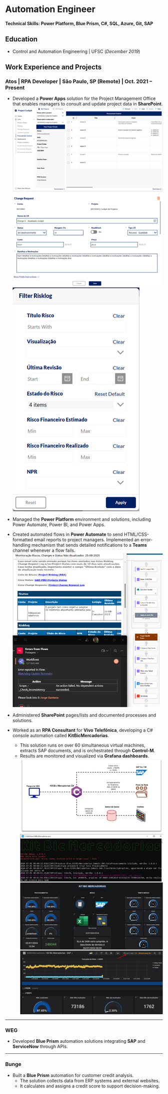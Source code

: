 # Automation Engineer

#### Technical Skills: Power Platform, Blue Prism, C#, SQL, Azure, Git, SAP

## Education
- Control and Automation Engineering | UFSC (_December 2019_)

## Work Experience and Projects

### Atos | RPA Developer | São Paulo, SP (Remote) | Oct. 2021 – Present
- Developed a **Power Apps** solution for the Project Management Office that enables managers to consult and update project data in **SharePoint**.  
  ![Project Cockpit - Home](./assets/img/Home.png)  
  ![Project Cockpit - Form](./assets/img/Form.png)  
  ![Project Cockpit - Filter](./assets/img/Filter.png)  

- Managed the **Power Platform** environment and solutions, including Power Automate, Power BI, and Power Apps.  

- Created automated flows in **Power Automate** to send HTML/CSS-formatted email reports to project managers. Implemented an error-handling mechanism that sends detailed notifications to a **Teams** channel whenever a flow fails.  
  ![Project Cockpit - Watchdog](./assets/img/Watchdog.png)  

- Administered **SharePoint** pages/lists and documented processes and solutions.  

- Worked as an **RPA Consultant** for **Vivo Telefônica**, developing a C# console automation called **KitBicMercadorias**.  
  - This solution runs on over 60 simultaneous virtual machines, extracts SAP documents, and is orchestrated through **Control-M**.  
  - Results are monitored and visualized via **Grafana dashboards**.  
  ![KitBicMercadorias - Execution](./assets/img/KitBicMercadorias.png)  
  ![KitBic - Console App](./assets/img/KitBic_Console.png)  
  ![Grafana Dashboard](./assets/img/Grafana.png)  
  ![Grafana Dashboard 2](./assets/img/GrafanaKitBic2.png)  

---

### WEG
- Developed **Blue Prism** automation solutions integrating **SAP** and **ServiceNow** through APIs.  

---

### Bunge
- Built a **Blue Prism** automation for customer credit analysis.  
  - The solution collects data from ERP systems and external websites.  
  - It calculates and assigns a credit score to support decision-making.  
